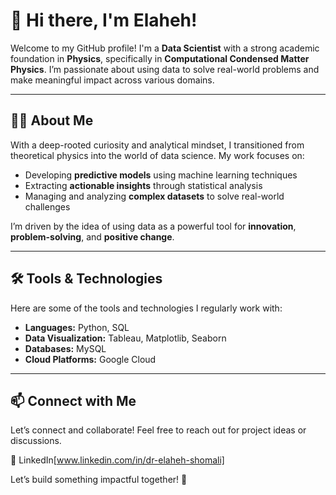 # 👋 Hi there, I'm Elaheh!

Welcome to my GitHub profile! I'm a **Data Scientist** with a strong academic foundation in **Physics**, specifically in **Computational Condensed Matter Physics**. I’m passionate about using data to solve real-world problems and make meaningful impact across various domains.

---

## 👨‍💻 About Me

With a deep-rooted curiosity and analytical mindset, I transitioned from theoretical physics into the world of data science. My work focuses on:

- Developing **predictive models** using machine learning techniques  
- Extracting **actionable insights** through statistical analysis  
- Managing and analyzing **complex datasets** to solve real-world challenges  

I’m driven by the idea of using data as a powerful tool for **innovation**, **problem-solving**, and **positive change**. 

---

## 🛠️ Tools & Technologies

Here are some of the tools and technologies I regularly work with:

- **Languages:** Python, SQL  
- **Data Visualization:** Tableau, Matplotlib, Seaborn  
- **Databases:** MySQL  
- **Cloud Platforms:** Google Cloud   

---

## 📫 Connect with Me

Let’s connect and collaborate! Feel free to reach out for project ideas or discussions.

🔗 LinkedIn[www.linkedin.com/in/dr-elaheh-shomali]

Let’s build something impactful together! 🚀

<!--
**Elaheh-Shomali/Elaheh-Shomali** is a ✨ _special_ ✨ repository because its `README.md` (this file) appears on your GitHub profile.

Here are some ideas to get you started:

- 🔭 I’m currently working on ...
- 🌱 I’m currently learning ...
- 👯 I’m looking to collaborate on ...
- 🤔 I’m looking for help with ...
- 💬 Ask me about ...
- 📫 How to reach me: ...
- 😄 Pronouns: ...
- ⚡ Fun fact: ...
-->

